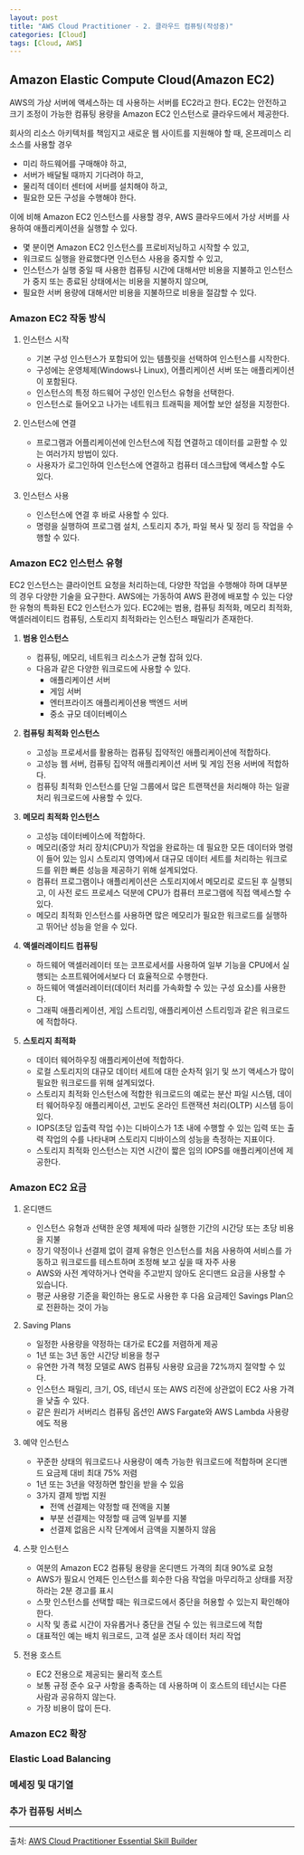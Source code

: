 ```yaml
---
layout: post
title: "AWS Cloud Practitioner - 2. 클라우드 컴퓨팅(작성중)"
categories: [Cloud]
tags: [Cloud, AWS]
---
```


## **Amazon Elastic Compute Cloud(Amazon EC2)**

AWS의 가상 서버에 액세스하는 데 사용하는 서버를 EC2라고 한다.
EC2는 안전하고 크기 조정이 가능한 컴퓨팅 용량을 Amazon EC2 인스턴스로 클라우드에서 제공한다.

회사의 리소스 아키텍처를 책임지고 새로운 웹 사이트를 지원해야 할 때, 온프레미스 리소스를 사용할 경우

- 미리 하드웨어를 구매해야 하고,
- 서버가 배달될 때까지 기다려야 하고,
- 물리적 데이터 센터에 서버를 설치해야 하고,
- 필요한 모든 구성을 수행해야 한다.

이에 비해 Amazon EC2 인스턴스를 사용할 경우, AWS 클라우드에서 가상 서버를 사용하여 애플리케이션을 실행할 수 있다.

- 몇 분이면 Amazon EC2 인스턴스를 프로비저닝하고 시작할 수 있고,
- 워크로드 실행을 완료했다면 인스턴스 사용을 중지할 수 있고,
- 인스턴스가 실행 중일 때 사용한 컴퓨팅 시간에 대해서만 비용을 지불하고 인스턴스가 중지 또는 종료된 상태에서는 비용을 지불하지 않으며,
- 필요한 서버 용량에 대해서만 비용을 지불하므로 비용을 절감할 수 있다.

### **Amazon EC2 작동 방식**

1. 인스턴스 시작

   - 기본 구성 인스턴스가 포함되어 있는 템플릿을 선택하여 인스턴스를 시작한다.
   - 구성에는 운영체제(Windows나 Linux), 어플리케이션 서버 또는 애플리케이션이 포함된다.
   - 인스턴스의 특정 하드웨어 구성인 인스턴스 유형을 선택한다.
   - 인스턴스로 들어오고 나가는 네트워크 트래픽을 제어할 보안 설정을 지정한다.

2. 인스턴스에 연결

   - 프로그램과 어플리케이션에 인스턴스에 직접 연결하고 데이터를 교환할 수 있는 여러가지 방법이 있다.
   - 사용자가 로그인하여 인스턴스에 연결하고 컴퓨터 데스크탑에 액세스할 수도 있다.

3. 인스턴스 사용
   - 인스턴스에 연결 후 바로 사용할 수 있다.
   - 명령을 실행하여 프로그램 설치, 스토리지 추가, 파일 복사 및 정리 등 작업을 수행할 수 있다.

### **Amazon EC2 인스턴스 유형**

EC2 인스턴스는 클라이언트 요청을 처리하는데, 다양한 작업을 수행해야 하며 대부분의 경우 다양한 기술을 요구한다. AWS에는 가동하여 AWS 환경에 배포할 수 있는 다양한 유형의 특화된 EC2 인스턴스가 있다. EC2에는 범용, 컴퓨팅 최적화, 메모리 최적화, 액셀러레이티드 컴퓨팅, 스토리지 최적화라는 인스턴스 패밀리가 존재한다.

1. **범용 인스턴스**

   - 컴퓨팅, 메모리, 네트워크 리소스가 균형 잡혀 있다.
   - 다음과 같은 다양한 워크로드에 사용할 수 있다.
     - 애플리케이션 서버
     - 게임 서버
     - 엔터프라이즈 애플리케이션용 백엔드 서버
     - 중소 규모 데이터베이스

2. **컴퓨팅 최적화 인스턴스**

   - 고성능 프로세서를 활용하는 컴퓨팅 집약적인 애플리케이션에 적합하다.
   - 고성능 웹 서버, 컴퓨팅 집약적 애플리케이션 서버 및 게임 전용 서버에 적합하다.
   - 컴퓨팅 최적화 인스턴스를 단일 그룹에서 많은 트랜잭션을 처리해야 하는 일괄 처리 워크로드에 사용할 수 있다.

3. **메모리 최적화 인스턴스**

   - 고성능 데이터베이스에 적합하다.
   - 메모리(중앙 처리 장치(CPU)가 작업을 완료하는 데 필요한 모든 데이터와 명령이 들어 있는 임시 스토리지 영역)에서 대규모 데이터 세트를 처리하는 워크로드를 위한 빠른 성능을 제공하기 위해 설계되었다.
   - 컴퓨터 프로그램이나 애플리케이션은 스토리지에서 메모리로 로드된 후 실행되고, 이 사전 로드 프로세스 덕분에 CPU가 컴퓨터 프로그램에 직접 액세스할 수 있다.
   - 메모리 최적화 인스턴스를 사용하면 많은 메모리가 필요한 워크로드를 실행하고 뛰어난 성능을 얻을 수 있다.

4. **액셀러레이티드 컴퓨팅**

   - 하드웨어 액셀러레이터 또는 코프로세서를 사용하여 일부 기능을 CPU에서 실행되는 소프트웨어에서보다 더 효율적으로 수행한다.
   - 하드웨어 액셀러레이터(데이터 처리를 가속화할 수 있는 구성 요소)를 사용한다.
   - 그래픽 애플리케이션, 게임 스트리밍, 애플리케이션 스트리밍과 같은 워크로드에 적합하다.

5. **스토리지 최적화**

   - 데이터 웨어하우징 애플리케이션에 적합하다.
   - 로컬 스토리지의 대규모 데이터 세트에 대한 순차적 읽기 및 쓰기 액세스가 많이 필요한 워크로드를 위해 설계되었다.
   - 스토리지 최적화 인스턴스에 적합한 워크로드의 예로는 분산 파일 시스템, 데이터 웨어하우징 애플리케이션, 고빈도 온라인 트랜잭션 처리(OLTP) 시스템 등이 있다.
   - IOPS(초당 입출력 작업 수)는 디바이스가 1초 내에 수행할 수 있는 입력 또는 출력 작업의 수를 나타내며 스토리지 디바이스의 성능을 측정하는 지표이다.
   - 스토리지 최적화 인스턴스는 지연 시간이 짧은 임의 IOPS를 애플리케이션에 제공한다.

### **Amazon EC2 요금**

1. 온디맨드

   - 인스턴스 유형과 선택한 운영 체제에 따라 실행한 기간의 시간당 또는 초당 비용을 지불
   - 장기 약정이나 선결제 없이 결제 유형은 인스턴스를 처음 사용하여 서비스를 가동하고 워크로드를 테스트하며 조정해 보고 싶을 때 자주 사용
   - AWS와 사전 계약하거나 연락을 주고받지 않아도 온디맨드 요금을 사용할 수 있습니다.
   - 평균 사용량 기준을 확인하는 용도로 사용한 후 다음 요금제인 Savings Plan으로 전환하는 것이 가능

2. Saving Plans

   - 일정한 사용량을 약정하는 대가로 EC2를 저렴하게 제공
   - 1년 또는 3년 동안 시간당 비용을 청구
   - 유연한 가격 책정 모델로 AWS 컴퓨팅 사용량 요금을 72%까지 절약할 수 있다.
   - 인스턴스 패밀리, 크기, OS, 테넌시 또는 AWS 리전에 상관없이 EC2 사용 가격을 낮출 수 있다.
   - 같은 원리가 서버리스 컴퓨팅 옵션인 AWS Fargate와 AWS Lambda 사용량에도 적용

3. 예약 인스턴스

   - 꾸준한 상태의 워크로드나 사용량이 예측 가능한 워크로드에 적합하며 온디맨드 요금제 대비 최대 75% 저렴
   - 1년 또는 3년을 약정하면 할인을 받을 수 있음
   - 3가지 결제 방법 지원
     - 전액 선결제는 약정할 때 전액을 지불
     - 부분 선결제는 약정할 때 금액 일부를 지불
     - 선결제 없음은 시작 단계에서 금액을 지불하지 않음

4. 스팟 인스턴스

   - 여분의 Amazon EC2 컴퓨팅 용량을 온디맨드 가격의 최대 90%로 요청
   - AWS가 필요시 언제든 인스턴스를 회수한 다음 작업을 마무리하고 상태를 저장하라는 2분 경고를 표시
   - 스팟 인스턴스를 선택할 때는 워크로드에서 중단을 허용할 수 있는지 확인해야 한다.
   - 시작 및 종료 시간이 자유롭거나 중단을 견딜 수 있는 워크로드에 적합
   - 대표적인 예는 배치 워크로드, 고객 설문 조사 데이터 처리 작업

5. 전용 호스트
   - EC2 전용으로 제공되는 물리적 호스트
   - 보통 규정 준수 요구 사항을 충족하는 데 사용하며 이 호스트의 테넌시는 다른 사람과 공유하지 않는다.
   - 가장 비용이 많이 든다.

### **Amazon EC2 확장**

### **Elastic Load Balancing**

### **메세징 및 대기열**

### **추가 컴퓨팅 서비스**

---

출처: [AWS Cloud Practitioner Essential Skill Builder](https://explore.skillbuilder.aws/learn/course/1928/play/6248/aws-cloud-practitioner-essentials-korean)

